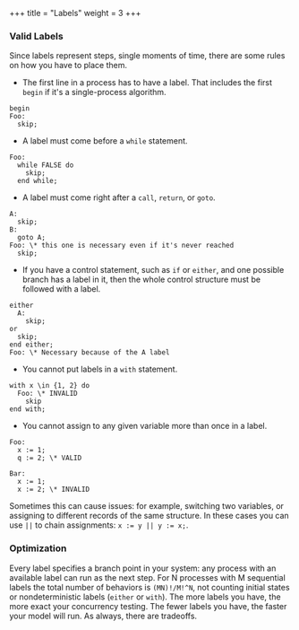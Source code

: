 +++
title = "Labels"
weight = 3
+++

### Valid Labels

Since labels represent steps, single moments of time, there are some rules on how you have to place them.

- The first line in a process has to have a label. That includes the first `begin` if it's a single-process algorithm.

```
begin
Foo:
  skip;
```

- A label must come before a `while` statement.

```
Foo:
  while FALSE do
    skip;
  end while;
```

- A label must come right after a `call`, `return`, or `goto`. 

```
A:
  skip;
B:
  goto A;
Foo: \* this one is necessary even if it's never reached
  skip;
```

- If you have a control statement, such as `if` or `either`, and one possible branch has a label in it, then the whole control structure must be followed with a label.

```
either 
  A: 
    skip;
or 
  skip;
end either;
Foo: \* Necessary because of the A label
```

- You cannot put labels in a `with` statement.

```
with x \in {1, 2} do
  Foo: \* INVALID
    skip
end with;
```

- You cannot assign to any given variable more than once in a label.

```
Foo:
  x := 1;
  q := 2; \* VALID

Bar:
  x := 1;
  x := 2; \* INVALID
```

Sometimes this can cause issues: for example, switching two variables, or assigning to different records of the same structure. In these cases you can use `||` to chain assignments: `x := y || y := x;`.

### Optimization

Every label specifies a branch point in your system: any process with an available label can run as the next step. For N processes with M sequential labels the total number of behaviors is `(MN)!/M!^N`, not counting initial states or nondeterministic labels (`either` or `with`). The more labels you have, the more exact your concurrency testing. The fewer labels you have, the faster your model will run. As always, there are tradeoffs.